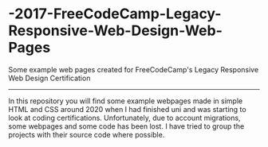 # -2017-FreeCodeCamp-Legacy-Responsive-Web-Design-Web-Pages
Some example web pages created for FreeCodeCamp's Legacy Responsive Web Design Certification

------

In this repository you will find some example webpages made in simple HTML and CSS around 2020 when I had finished uni and was starting to look at coding certifications. Unfortunately, due to account migrations, some webpages and some code has been lost. I have tried to group the projects with their source code where possible.
